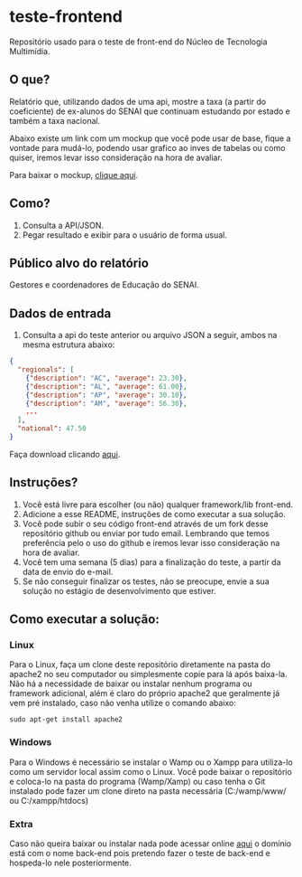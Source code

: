 # teste-frontend
Repositório usado para o teste de front-end do Núcleo de Tecnologia Multimídia.

## O que?
Relatório que, utilizando dados de uma api, mostre a taxa (a partir do coeficiente) de ex-alunos do SENAI que continuam estudando por estado e também a taxa nacional.


Abaixo existe um link com um mockup que você pode usar de base, fique a vontade para mudá-lo, podendo usar grafico ao inves de tabelas ou como quiser, iremos levar isso consideração na hora de avaliar.

Para baixar o mockup, [clique aqui](https://github.com/SENAI-NTM/teste-frontend/blob/master/mockup.png).

## Como?
1. Consulta a API/JSON.
2. Pegar resultado e exibir para o usuário de forma usual.

## Público alvo do relatório
Gestores e coordenadores de Educação do SENAI.

## Dados de entrada
1. Consulta a api do teste anterior ou arquivo JSON a seguir, ambos na mesma estrutura abaixo:
```json
{
  "regionals": [
    {"description": "AC", "average": 23.30},
    {"description": "AL", "average": 61.00},
    {"description": "AP", "average": 30.10},
    {"description": "AM", "average": 56.30},
    ...
  ],
  "national": 47.50
}
```
Faça download clicando [aqui](https://github.com/SENAI-NTM/teste-backend/blob/master/data.json).

## Instruções?
1. Você está livre para escolher (ou não) qualquer framework/lib front-end.
2. Adicione a esse README, instruções de como executar a sua solução.
3. Você pode subir o seu código front-end através de um fork desse repositório github ou enviar por tudo email. Lembrando que temos preferência pelo o uso do github e iremos levar isso consideração na hora de avaliar.
4. Você tem uma semana (5 dias) para a finalização do teste, a partir da data de envio do e-mail.
5. Se não conseguir finalizar os testes, não se preocupe, envie a sua solução no estágio de desenvolvimento que estiver.

## Como executar a solução:

### Linux

Para o Linux, faça um clone deste repositório diretamente na pasta do apache2 no seu computador ou simplesmente copie para lá após baixa-la. Não há a necessidade de baixar ou instalar nenhum programa ou framework adicional, além é claro do próprio apache2 que geralmente já vem pré instalado, caso não venha utilize o comando abaixo:
```
sudo apt-get install apache2
```

### Windows

Para o Windows é necessário se instalar o Wamp ou o Xampp para utiliza-lo como um servidor local assim como o Linux. Você pode baixar o repositório e coloca-lo na pasta do programa (Wamp/Xamp) ou caso tenha o Git instalado pode fazer um clone direto na pasta necessária (C:/wamp/www/ ou C:/xampp/htdocs)

### Extra

Caso não queira baixar ou instalar nada pode acessar online [aqui](http://back-end.epizy.com/) o domínio está com o nome back-end pois pretendo fazer o teste de back-end e hospeda-lo nele posteriormente.
